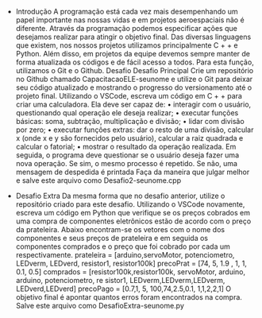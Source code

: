 * Introdução
A programação está cada vez mais desempenhando um papel importante nas nossas vidas e em
projetos aeroespaciais não é diferente. Através da programação podemos especificar ações que
desejamos realizar para atingir o objetivo final. Das diversas linguagens que existem, nos nossos
projetos utilizamos principalmente C + + e Python.
Além disso, em projetos da equipe devemos sempre manter de forma atualizada os códigos e de
fácil acesso a todos. Para esta função, utilizamos o Git e o Github.
Desafio
Desafio Principal
Crie um repositório no Github chamado CapacitacaoELE-seunome e utilize o Git para deixar
seu código atualizado e mostrando o progresso do versionamento até o projeto final. Utilizando o
VSCode, escreva um código em C + + para criar uma calculadora. Ela deve ser capaz de:
• interagir com o usuário, questionando qual operação ele deseja realizar; •
executar funções básicas: soma, subtração, multiplicação e divisão;
• lidar com divisão por zero;
• executar funções extras: dar o resto de uma divisão, calcular x (onde x e y são fornecidos pelo
usuário), calcular a raiz quadrada e calcular o fatorial;
• mostrar o resultado da operação realizada. Em seguida, o programa deve questionar se o
usuário deseja fazer uma nova operação. Se sim, o mesmo processo é repetido. Se não, uma
mensagem de despedida é printada
Faça da maneira que julgar melhor e salve este arquivo como Desafio2-seunome.cpp

* Desafio Extra
Da mesma forma que no desafio anterior, utilize o repositório criado para este desafio.
Utilizando o VSCode novamente, escreva um código em Python que verifique se os preços
cobrados em uma compra de componentes eletrônicos estão de acordo com o preço da prateleira.
Abaixo encontram-se os vetores com o nome dos componentes e seus preços de prateleira e em
seguida os componentes comprados e o preço que foi cobrado por cada um respectivamente.
prateleira = [arduino,servoMotor, potenciometro, LEDverm, LEDverd, resistor1, resistor100k]
precoPrat = [74, 5, 1.9 , 1, 1, 0.1, 0.5]
comprados = [resistor100k,resistor100k, servoMotor, arduino, arduino, potenciometro, re
sistor1, LEDverm,LEDverm,LEDverm, LEDverd,LEDverd]
precoPago = [0.7,1, 5, 100,74,2.5,0.1, 1,1,2,2,1]
O objetivo final é apontar quantos erros foram encontrados na compra.
Salve este arquivo como DesafioExtra-seunome.py